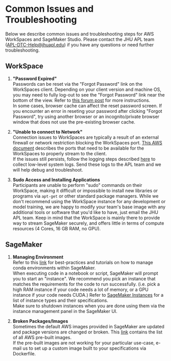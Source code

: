 # Common Issues and Troubleshooting

Below we describe common issues and troubleshooting steps for AWS WorkSpaces and SageMaker Studio. Please contact the JHU APL team (APL-DTC-Help@jhuapl.edu) if you have any questions or need further troubleshooting.  

## WorkSpace

1. **"Password Expired"**  
Passwords can be reset via the "Forgot Password" link on the WorkSpaces client. Depending on your client version and machine OS, you may need to fully log-out to see the "Forgot Password" link near the bottom of the view. Refer to [this forum post](https://forum.triagechallenge.darpa.mil/t/workspaces-password-reset/407) for more instructions.  
In some cases, browser cache can affect the reset password screen. If you encounter an error in reseting your password after clicking "Forgot Password", try using another browser or an incognito/private browser window that does not use the pre-existing browser cache.  


2. **"Unable to connect to Network"**  
Connection issues to WorkSpaces are typically a result of an external firewall or network restriction blocking the WorkSpaces port. [This AWS document](https://docs.aws.amazon.com/workspaces/latest/adminguide/workspaces-port-requirements.html) describes the ports that need to be available for the WorkSpaces to properly stream to the client.  
If the issues still persists, follow the logging steps described [here](https://docs.aws.amazon.com/whitepapers/latest/best-practices-deploying-amazon-workspaces/collecting-a-workspaces-support-log-bundle-for-debugging.html) to collect low-level system logs. Send these logs to the APL team and we will help debug and troubleshoot. 

3. **Sudo Access and Installing Applications**  
Participants are unable to perform "sudo" commands on their WorkSpace, making it difficult or impossible to install new libraries or programs via `apt-get` or other standard package managers. While we don't recommend using the WorkSpace instance for any development or model training, we are happy to modify your team's base image with any additional tools or software that you'd like to have, just email the JHU APL team. Keep in mind that the WorkSpace is mainly there to provide way to stream SageMaker securely, and offers little in terms of compute resources (4 Cores, 16 GB RAM, no GPU). 

## SageMaker
1. **Managing Environment**  
Refer to this [link](https://docs.aws.amazon.com/sagemaker/latest/dg/studio-lab-use-manage.html) for best-practices and tutorials on how to manage conda environments within SageMaker.  
When executing code in a notebook or script, SageMaker will prompt you to start an "instance". We recommend you pick an instance that matches the requirements for the code to run successfully. (i.e. pick a high RAM instance if your code needs a lot of memory, or a GPU instance if your code needs CUDA.) Refer to [SageMaker Instances](sagemaker_instances.md) for a list of instance types and their specifications.  
Make sure to shutdown instances when you are done using them via the instance management panel in the SageMaker UI. 

2. **Broken Packages/Images**  
Sometimes the default AWS images provided in SageMaker are updated and package versions are changed or broken. This [link](https://docs.aws.amazon.com/sagemaker/latest/dg/notebooks-available-images.html) contains the list of all AWS pre-built images.  
If the pre-built images are not working for your particular use-case, e-mail us to set up a custom image built to your specifications via Dockerfile. 

